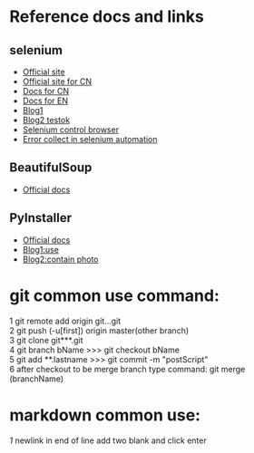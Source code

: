 # Reference docs and links #
## selenium ##
* [Official site](https://selenium-python.readthedocs.io/installation.html#introduction)
* [Official site for CN](https://selenium-python-zh.readthedocs.io/en/latest/)
* [Docs for CN](https://python-selenium-zh.readthedocs.io/zh_CN/latest/)
* [Docs for EN](https://seleniumhq.github.io/selenium/docs/api/py/index.html)
* [Blog1](https://www.cnblogs.com/chen0307/p/9956424.html)
* [Blog2 testok](https://blog.csdn.net/wtwcsdn123/article/details/82023720)
* [Selenium control browser](https://www.jianshu.com/p/7a4414082ce2)
* [Error collect in selenium automation](https://blog.csdn.net/zxy987872674/article/details/53141118)
## BeautifulSoup ##
* [Official docs](https://www.crummy.com/software/BeautifulSoup/bs4/doc/index.zh.html)
## PyInstaller ##
* [Official docs](https://pyinstaller.readthedocs.io/en/stable/#)
* [Blog1:use](https://blog.csdn.net/jirryzhang/article/details/78881512)
* [Blog2:contain photo](https://blog.csdn.net/MemoryD/article/details/83147300)

# git common use command: #
1 git remote add origin git...git  
2 git push (-u[first]) origin master(other branch)  
3 git clone git\*\*\*.git  
4 git branch bName  >>>  git checkout bName  
5 git add \*\*.lastname  >>> git commit -m  "postScript"  
6 after checkout to be merge branch type command: git merge (branchName)  

# markdown common use: #
*1* newlink in end of line add two blank and click enter
